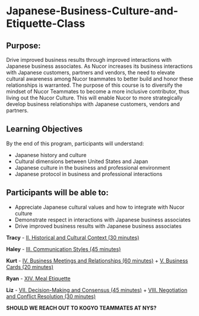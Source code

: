 # Japanese-Business-Culture-and-Etiquette-Class

## Purpose:
Drive improved business results through improved interactions with Japanese business associates.  As Nucor increases its business interactions with Japanese customers, partners and vendors, the need to elevate cultural awareness among Nucor teammates to better build and honor these relationships is warranted.  The purpose of this course is to diversify the mindset of Nucor Teammates to become a more inclusive contributor, thus living out the Nucor Culture.  This will enable Nucor to more strategically develop business relationships with Japanese customers, vendors and partners. 
  
## Learning Objectives
By the end of this program, participants will understand:
- Japanese history and culture 
- Cultural dimensions between United States and Japan 
- Japanese culture in the business and professional environment
- Japanese protocol in business and professional interactions

## Participants will be able to:
- Appreciate Japanese cultural values and how to integrate with Nucor culture
- Demonstrate respect in interactions with Japanese business associates
- Drive improved business results with Japanese business associates


**Tracy** - [II. Historical and Cultural Context (30 minutes)](https://github.com/rgauvin630/Japanese-Business-Culture-and-Etiquette-Class/blob/main/II.%20Historical%20and%20Cultural%20Context%20(30%20minutes).md)

**Haley** - [III. Communication Styles (45 minutes)](https://github.com/rgauvin630/Japanese-Business-Culture-and-Etiquette-Class/blob/main/III.%20Communication%20Styles%20(45%20minutes).md)

**Kurt** - [IV. Business Meetings and Relationships (60 minutes)](https://github.com/rgauvin630/Japanese-Business-Culture-and-Etiquette-Class/blob/main/IV.%20Business%20Meetings%20and%20Relationships%20(60%20minutes).md) + [V. Business Cards (20 minutes)](https://github.com/rgauvin630/Japanese-Business-Culture-and-Etiquette-Class/blob/main/V.%20Business%20Cards%20(20%20minutes).md)

**Ryan** - [XIV. Meal Etiquette](https://github.com/rgauvin630/Japanese-Business-Culture-and-Etiquette-Class/blob/main/XIV.%20Meal%20Etiquette.md)

**Liz** - [VII. Decision-Making and Consensus (45 minutes)](https://github.com/rgauvin630/Japanese-Business-Culture-and-Etiquette-Class/blob/main/VII.%20Decision-Making%20and%20Consensus%20(45%20minutes).md) + [VIII. Negotiation and Conflict Resolution (30 minutes)](https://github.com/rgauvin630/Japanese-Business-Culture-and-Etiquette-Class/blob/main/VIII.%20Negotiation%20and%20Conflict%20Resolution%20(30%20minutes).md)
 
**SHOULD WE REACH OUT TO  KOGYO TEAMMATES AT NYS?**
